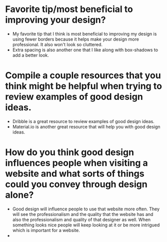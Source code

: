 # Favorite tip/most beneficial to improving your design?

- My favorite tip that I think is most beneficial to improving my design is using fewer borders because it helps make your design more professional. It also won't look so cluttered.
- Extra spacing is also another one that I like along with box-shadows to add a better look.


# Compile a couple resources that you think might be helpful when trying to review examples of good design ideas.

- Dribble is a great resource to review examples of good design ideas. 
- Material.io is another great resource that will help you with good design ideas. 








# How do you think good design influences people when visiting a website and what sorts of things could you convey through design alone?

- Good design will influence people to use that website more often. They will see the professionalism and the quality that the website has and also the professionalism and quality of that designer as well. When something looks nice people will keep looking at it or be more intrigued which is important for a website. 
- 